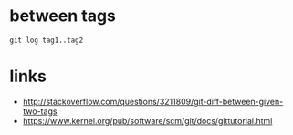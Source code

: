 # between tags

    git log tag1..tag2

# links

* http://stackoverflow.com/questions/3211809/git-diff-between-given-two-tags
* https://www.kernel.org/pub/software/scm/git/docs/gittutorial.html
